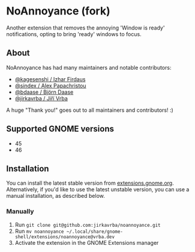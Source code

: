 # NoAnnoyance (fork)

Another extension that removes the annoying 'Window is ready' notifications,
opting to bring 'ready' windows to focus.

## About

NoAnnoyance has had many maintainers and notable contributors:
* [@kagesenshi / Izhar Firdaus](https://github.com/kagesenshi/gnome-shell-extension-stealmyfocus)
* [@sindex / Alex Papachristou](https://github.com/sindex/no-annoyance)
* [@bdaase / Björn Daase](https://github.com/bdaase/noannoyance)
* [@jirkavrba / Jiří Vrba](https://github.com/jirkavrba/noannoyance)

A huge "Thank you!" goes out to all maintainers and contributors! :)

## Supported GNOME versions
- 45
- 46

## Installation

You can install the latest stable version from
[extensions.gnome.org](https://extensions.gnome.org/extension/6109/noannoyance-fork/).
Alternatively, if you'd like to use the latest unstable version, you can use a
manual installation, as described below.

### Manually

1. Run `git clone git@github.com:jirkavrba/noannoyance.git`
2. Run `mv noannoyance ~/.local/share/gnome-shell/extensions/noannoyance@vrba.dev`
3. Activate the extension in the GNOME Extensions manager
